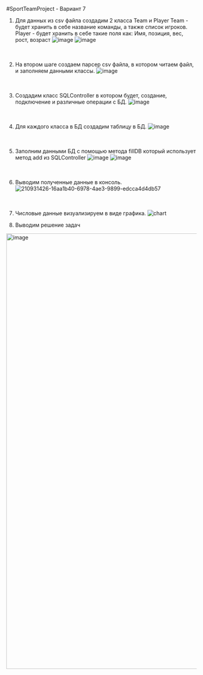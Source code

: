 #SportTeamProject - Вариант 7

1. Для данных из csv файла создадим 2 класса Team и Player
Team - будет хранить в себе название команды, а также список игроков.
Player - будет хранить в себе такие поля как: Имя, позиция, вес, рост, возраст
![image](https://user-images.githubusercontent.com/116917002/210929400-feecd4ec-fda2-4a07-9fcf-219900491eff.png)
![image](https://user-images.githubusercontent.com/116917002/210929440-ecf591bd-f323-4d9d-bcf4-97974546ef9e.png)
<br /><br /><br />

2. На втором шаге создаем парсер csv файла, в котором читаем файл, и заполняем данными классы.
![image](https://user-images.githubusercontent.com/116917002/210929548-20f9db5b-a525-410e-a336-2ebeed6a4259.png)
<br /><br /><br />

3. Создадим класс SQLController в котором будет, создание, подключение и различные операции с БД.
![image](https://user-images.githubusercontent.com/116917002/210929723-704b90ec-54f0-4c33-83b7-41715dce5f14.png)
<br /><br /><br />

4. Для каждого класса в БД создадим таблицу в БД.
![image](https://user-images.githubusercontent.com/116917002/210929927-626d8632-a136-43fd-90ca-fef65b37879d.png)
<br /><br /><br />

5. Заполним данными БД с помощью метода fillDB который использует метод add из SQLController
![image](https://user-images.githubusercontent.com/116917002/210930009-2e7cf5d4-1228-4d34-9803-4e7c77ee6488.png)
![image](https://user-images.githubusercontent.com/116917002/210930081-9f63257a-dd5a-4bac-86e6-22f5b50f2596.png)
<br /><br /><br />

7. Выводим полученные данные в консоль.
![210931426-16aa1b40-6978-4ae3-9899-edcca4d4db57](https://user-images.githubusercontent.com/116917002/211209061-7db93cf4-0ca5-479b-9fcf-91663561acc2.png)
<br /><br /><br />

8. Числовые данные визуализируем в виде графика.
![chart](https://user-images.githubusercontent.com/116917002/210931580-74571bfd-b679-4f8f-a195-36fe2b74f572.jpg)

9. Выводим решение задач
<img width="1150" alt="image" src="https://user-images.githubusercontent.com/116917002/211384491-7fb5624d-6cd0-4a4d-8ba4-d31d402a9eed.png">
